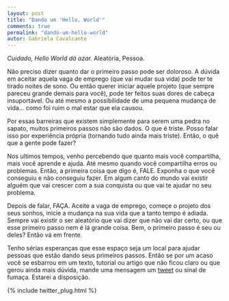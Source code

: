 ```yaml
---
layout: post
title: "Dando um 'Hello, World'"
comments: true
permalink: "dando-um-hello-world"
autor: Gabriela Cavalcante
---
```


*Cuidado, Hello World dá azar.* Aleatória, Pessoa. 

Não preciso dizer quanto dar o primeiro passo pode ser doloroso. A dúvida em aceitar aquela vaga de emprego (que vai mudar sua vida) pode ter te tirado noites de sono. Ou então querer iniciar aquele projeto (que sempre pareceu grande demais para você), pode ter feitos suas dores de cabeça insuportável. Ou até mesmo a possibilidade de uma pequena mudança de vida... como foi ruim o mal estar que ela causou. 

Por essas barreiras que existem simplemente para serem uma pedra no sapato, muitos primeiros passos não são dados. O que é triste. Posso falar isso por experiência própria (tornando tudo ainda mais triste). Então, o quê que a gente pode fazer?

Nos ultimos tempos, venho percebendo que quanto mais você compartilha, mais você aprende e ajuda. Até mesmo quando você compartilha erros ou problemas. Então, a primeira coisa que digo é, FALE. Exponha o que você conseguiu e não conseguiu fazer. Em algum canto do mundo vai existir alguém que vai crescer com a sua conquista ou que vai te ajudar no seu problema.

Depois de falar, FAÇA. Aceite a vaga de emprego, começe o projeto dos seus sonhos, inicie a mudança na sua vida que a tanto tempo é adiada. Sempre vai existir o ser aleatório que vai dizer que não vai dar certo, ou que esse primeiro passo nem é lá grande coisa. Bem, o primeiro passo é seu ou deles? Então vá em frente. 

Tenho sérias esperanças que esse espaço seja um local para ajudar pessoas que estão dando seus primeiros passos. Então se por um acaso você se esbarrou em um texto, tutorial ou artigo que não ficou claro ou que gerou ainda mais dúvida, mande uma mensagem um [tweet](https://twitter.com/joshualande) ou sinal de fumaça. Estarei a disposição.


{% include twitter_plug.html %}
